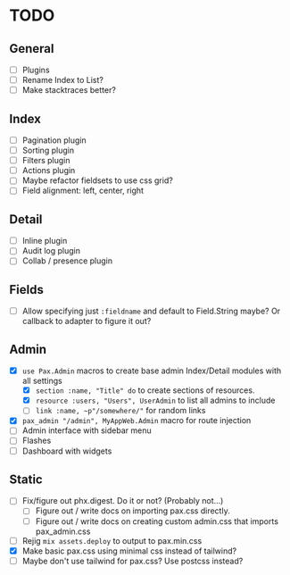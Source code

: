 # TODO

## General
- [ ] Plugins
- [ ] Rename Index to List?
- [ ] Make stacktraces better?

## Index
- [ ] Pagination plugin
- [ ] Sorting plugin
- [ ] Filters plugin
- [ ] Actions plugin
- [ ] Maybe refactor fieldsets to use css grid?
- [ ] Field alignment: left, center, right

## Detail
- [ ] Inline plugin
- [ ] Audit log plugin
- [ ] Collab / presence plugin

## Fields
- [ ] Allow specifying just `:fieldname` and default to Field.String maybe? Or callback to adapter to figure it out?

## Admin
- [x] `use Pax.Admin` macros to create base admin Index/Detail modules with all settings
    - [x] `section :name, "Title" do` to create sections of resources.
    - [x] `resource :users, "Users", UserAdmin` to list all admins to include
    - [ ] `link :name, ~p"/somewhere/"` for random links
- [x] `pax_admin "/admin", MyAppWeb.Admin` macro for route injection
- [ ] Admin interface with sidebar menu
- [ ] Flashes
- [ ] Dashboard with widgets

## Static
- [ ] Fix/figure out phx.digest. Do it or not? (Probably not...)
    - [ ] Figure out / write docs on importing pax.css directly.
    - [ ] Figure out / write docs on creating custom admin.css that imports pax_admin.css
- [ ] Rejig `mix assets.deploy` to output to pax.min.css
- [x] Make basic pax.css using minimal css instead of tailwind?
- [ ] Maybe don't use tailwind for pax.css? Use postcss instead?
